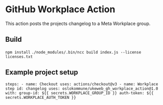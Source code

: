 # GitHub Workplace Action

This action posts the projects changelog to a Meta Workplace group.

## Build

`npm install`
`./node_modules/.bin/ncc build index.js --license licenses.txt`

## Example project setup
`
steps:
      - name: Checkout
        uses: actions/checkout@v3
      - name: Workplace step
        id: changelog
        uses: oslokommune/ukeweb_gh_workplace_action@1.0
        with:
          group-id: ${{ secrets.WORKPLACE_GROUP_ID }}
          auth-token: ${{ secrets.WORKPLACE_AUTH_TOKEN }}
`
